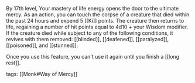 By 17th level, Your mastery of life energy opens the door to the ultimate mercy. As an action, you can touch the corpse of a creature that died within the past 24 hours and expend 5 [[Ki]] points. The creature then returns to life, regaining a number of hit points equal to 4d10 + your Wisdom modifier. If the creature died while subject to any of the following conditions, it revives with them removed: [[blinded]], [[deafened]], [[paralyzed]], [[poisoned]], and [[stunned]].

Once you use this feature, you can't use it again until you finish a [[long rest]].

tags: [[Monk#Way of Mercy]]